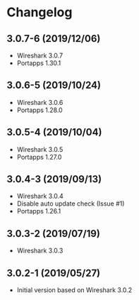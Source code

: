 # Changelog

## 3.0.7-6 (2019/12/06)

* Wireshark 3.0.7
* Portapps 1.30.1

## 3.0.6-5 (2019/10/24)

* Wireshark 3.0.6
* Portapps 1.28.0

## 3.0.5-4 (2019/10/04)

* Wireshark 3.0.5
* Portapps 1.27.0

## 3.0.4-3 (2019/09/13)

* Wireshark 3.0.4
* Disable auto update check (Issue #1)
* Portapps 1.26.1

## 3.0.3-2 (2019/07/19)

* Wireshark 3.0.3

## 3.0.2-1 (2019/05/27)

* Initial version based on Wireshark 3.0.2
